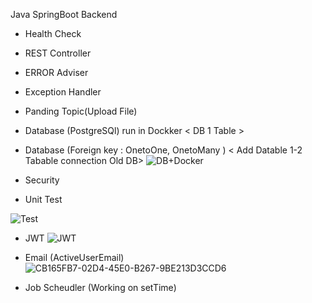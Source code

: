 Java SpringBoot Backend

- Health Check
- REST Controller
- ERROR  Adviser
- Exception Handler
- Panding Topic(Upload File)
- Database (PostgreSQl) run in Dockker < DB 1 Table >
- Database (Foreign key : OnetoOne, OnetoMany ) < Add Datable 1-2 Tabable connection Old DB>
![DB+Docker](https://user-images.githubusercontent.com/106970646/184547210-ed45ba34-7331-4921-96c8-81fe60073a58.png)


- Security 
- Unit Test

![Test](https://user-images.githubusercontent.com/106970646/184547104-a2a34c14-d6ef-42e0-8439-b1bee9e5aeb8.png)

- JWT 
![JWT](https://user-images.githubusercontent.com/106970646/184547126-a235ab92-b2b8-4546-8969-160d345b30f3.jpg)

- Email (ActiveUserEmail)
![CB165FB7-02D4-45E0-B267-9BE213D3CCD6](https://user-images.githubusercontent.com/106970646/184545855-8a9faf94-1fb0-4f83-9bc4-08ebc9cb7aa5.jpg)

- Job Scheudler (Working on setTime)
